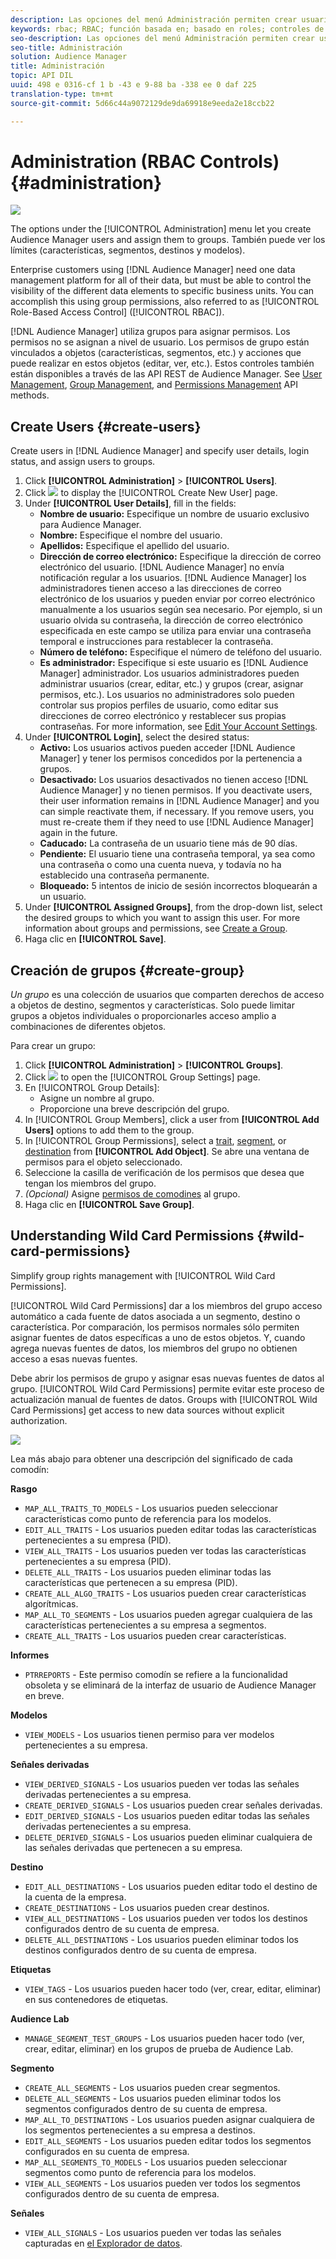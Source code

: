 ```yaml
---
description: Las opciones del menú Administración permiten crear usuarios de Audience Manager y asignarlos a grupos. También puede ver los límites (características, segmentos, destinos y modelos).
keywords: rbac; RBAC; función basada en; basado en roles; controles de acceso basados en roles
seo-description: Las opciones del menú Administración permiten crear usuarios de Audience Manager y asignarlos a grupos. También puede ver los límites (características, segmentos, destinos y modelos).
seo-title: Administración
solution: Audience Manager
title: Administración
topic: API DIL
uuid: 498 e 0316-cf 1 b -43 e 9-88 ba -338 ee 0 daf 225
translation-type: tm+mt
source-git-commit: 5d66c44a9072129de9da69918e9eeda2e18ccb22

---
```



# Administration (RBAC Controls) {#administration}

![](assets/rbac-controls.png)

The options under the [!UICONTROL Administration] menu let you create Audience Manager users and assign them to groups. También puede ver los límites (características, segmentos, destinos y modelos).

Enterprise customers using [!DNL Audience Manager] need one data management platform for all of their data, but must be able to control the visibility of the different data elements to specific business units. You can accomplish this using group permissions, also referred to as [!UICONTROL Role-Based Access Control] ([!UICONTROL RBAC]).

[!DNL Audience Manager] utiliza grupos para asignar permisos. Los permisos no se asignan a nivel de usuario. Los permisos de grupo están vinculados a objetos (características, segmentos, etc.) y acciones que puede realizar en estos objetos (editar, ver, etc.). Estos controles también están disponibles a través de las API REST de Audience Manager. See [User Management](/help/using/api/rest-api-main/aam-api-user-group-permission/aam-api-user.md), [Group Management](/help/using/api/rest-api-main/aam-api-user-group-permission/aam-api-group.md), and [Permissions Management](/help/using/api/rest-api-main/aam-api-user-group-permission/aam-api-permissions.md) API methods.

## Create Users {#create-users}

<!-- t_create_users.xml -->

Create users in [!DNL Audience Manager] and specify user details, login status, and assign users to groups.

1. Click **[!UICONTROL Administration]** &gt; **[!UICONTROL Users]**.
1. Click ![](assets/icon_add.png) to display the [!UICONTROL Create New User] page.
1. Under **[!UICONTROL User Details]**, fill in the fields:
   * **Nombre de usuario:** Especifique un nombre de usuario exclusivo para Audience Manager.
   * **Nombre:** Especifique el nombre del usuario.
   * **Apellidos:** Especifique el apellido del usuario.
   * **Dirección de correo electrónico:** Especifique la dirección de correo electrónico del usuario. [!DNL Audience Manager] no envía notificación regular a los usuarios. [!DNL Audience Manager] los administradores tienen acceso a las direcciones de correo electrónico de los usuarios y pueden enviar por correo electrónico manualmente a los usuarios según sea necesario. Por ejemplo, si un usuario olvida su contraseña, la dirección de correo electrónico especificada en este campo se utiliza para enviar una contraseña temporal e instrucciones para restablecer la contraseña.
   * **Número de teléfono:** Especifique el número de teléfono del usuario.
   * **Es administrador:** Especifique si este usuario es [!DNL Audience Manager] administrador. Los usuarios administradores pueden administrar usuarios (crear, editar, etc.) y grupos (crear, asignar permisos, etc.). Los usuarios no administradores solo pueden controlar sus propios perfiles de usuario, como editar sus direcciones de correo electrónico y restablecer sus propias contraseñas. For more information, see [Edit Your Account Settings](../../features/administration/edit-account-settings.md).
1. Under **[!UICONTROL Login]**, select the desired status:
   * **Activo:** Los usuarios activos pueden acceder [!DNL Audience Manager] y tener los permisos concedidos por la pertenencia a grupos.
   * **Desactivado:** Los usuarios desactivados no tienen acceso [!DNL Audience Manager] y no tienen permisos. If you deactivate users, their user information remains in [!DNL Audience Manager] and you can simple reactivate them, if necessary. If you remove users, you must re-create them if they need to use [!DNL Audience Manager] again in the future.
   * **Caducado:** La contraseña de un usuario tiene más de 90 días.
   * **Pendiente:** El usuario tiene una contraseña temporal, ya sea como una contraseña o como una cuenta nueva, y todavía no ha establecido una contraseña permanente.
   * **Bloqueado:** 5 intentos de inicio de sesión incorrectos bloquearán a un usuario.
1. Under **[!UICONTROL Assigned Groups]**, from the drop-down list, select the desired groups to which you want to assign this user.
For more information about groups and permissions, see [Create a Group](../../features/administration/administration-overview.md#create-group).
1. Haga clic en **[!UICONTROL Save]**.

## Creación de grupos {#create-group}

*Un grupo* es una colección de usuarios que comparten derechos de acceso a objetos de destino, segmentos y características. Solo puede limitar grupos a objetos individuales o proporcionarles acceso amplio a combinaciones de diferentes objetos.

<!-- t_create_groups.xml -->

Para crear un grupo:

1. Click **[!UICONTROL Administration]** &gt; **[!UICONTROL Groups]**.
1. Click  ![](assets/icon_add.png) to open the [!UICONTROL Group Settings] page.
1. En [!UICONTROL Group Details]:
   * Asigne un nombre al grupo.
   * Proporcione una breve descripción del grupo.
1. In [!UICONTROL Group Members], click a user from **[!UICONTROL Add Users]** options to add them to the group.
1. In [!UICONTROL Group Permissions], select a [trait](../../features/traits/trait-details-page.md), [segment](../../features/segments/segments-purpose.md), or [destination](../../features/destinations/destinations.md) from **[!UICONTROL Add Object]**.
Se abre una ventana de permisos para el objeto seleccionado.
1. Seleccione la casilla de verificación de los permisos que desea que tengan los miembros del grupo.
1. *(Opcional)* Asigne [permisos de comodines](../../features/administration/administration-overview.md#wild-card-permissions) al grupo.
1. Haga clic en **[!UICONTROL Save Group]**.

## Understanding Wild Card Permissions {#wild-card-permissions}

Simplify group rights management with [!UICONTROL Wild Card Permissions].

<!-- c_wildcard_permissions.xml -->

[!UICONTROL Wild Card Permissions] dar a los miembros del grupo acceso automático a cada fuente de datos asociada a un segmento, destino o característica. Por comparación, los permisos normales sólo permiten asignar fuentes de datos específicas a uno de estos objetos. Y, cuando agrega nuevas fuentes de datos, los miembros del grupo no obtienen acceso a esas nuevas fuentes.

Debe abrir los permisos de grupo y asignar esas nuevas fuentes de datos al grupo. [!UICONTROL Wild Card Permissions] permite evitar este proceso de actualización manual de fuentes de datos. Groups with [!UICONTROL Wild Card Permissions] get access to new data sources without explicit authorization.

![](assets/wild-card.png)

Lea más abajo para obtener una descripción del significado de cada comodín:

**Rasgo**

* `MAP_ALL_TRAITS_TO_MODELS` - Los usuarios pueden seleccionar características como punto de referencia para los modelos.
* `EDIT_ALL_TRAITS` - Los usuarios pueden editar todas las características pertenecientes a su empresa (PID).
* `VIEW_ALL_TRAITS` - Los usuarios pueden ver todas las características pertenecientes a su empresa (PID).
* `DELETE_ALL_TRAITS` - Los usuarios pueden eliminar todas las características que pertenecen a su empresa (PID).
* `CREATE_ALL_ALGO_TRAITS` - Los usuarios pueden crear características algorítmicas.
* `MAP_ALL_TO_SEGMENTS` - Los usuarios pueden agregar cualquiera de las características pertenecientes a su empresa a segmentos.
* `CREATE_ALL_TRAITS` - Los usuarios pueden crear características.

**Informes**

* `PTRREPORTS` - Este permiso comodín se refiere a la funcionalidad obsoleta y se eliminará de la interfaz de usuario de Audience Manager en breve.

**Modelos**

* `VIEW_MODELS` - Los usuarios tienen permiso para ver modelos pertenecientes a su empresa.

**Señales derivadas**

* `VIEW_DERIVED_SIGNALS` - Los usuarios pueden ver todas las señales derivadas pertenecientes a su empresa.
* `CREATE_DERIVED_SIGNALS` - Los usuarios pueden crear señales derivadas.
* `EDIT_DERIVED_SIGNALS` - Los usuarios pueden editar todas las señales derivadas pertenecientes a su empresa.
* `DELETE_DERIVED_SIGNALS` - Los usuarios pueden eliminar cualquiera de las señales derivadas que pertenecen a su empresa.

**Destino**

* `EDIT_ALL_DESTINATIONS` - Los usuarios pueden editar todo el destino de la cuenta de la empresa.
* `CREATE_DESTINATIONS` - Los usuarios pueden crear destinos.
* `VIEW_ALL_DESTINATIONS` - Los usuarios pueden ver todos los destinos configurados dentro de su cuenta de empresa.
* `DELETE_ALL_DESTINATIONS` - Los usuarios pueden eliminar todos los destinos configurados dentro de su cuenta de empresa.

**Etiquetas**

* `VIEW_TAGS` - Los usuarios pueden hacer todo (ver, crear, editar, eliminar) en sus contenedores de etiquetas.

**Audience Lab**

* `MANAGE_SEGMENT_TEST_GROUPS` - Los usuarios pueden hacer todo (ver, crear, editar, eliminar) en los grupos de prueba de Audience Lab.

**Segmento**

* `CREATE_ALL_SEGMENTS` - Los usuarios pueden crear segmentos.
* `DELETE_ALL_SEGMENTS` - Los usuarios pueden eliminar todos los segmentos configurados dentro de su cuenta de empresa.
* `MAP_ALL_TO_DESTINATIONS` - Los usuarios pueden asignar cualquiera de los segmentos pertenecientes a su empresa a destinos.
* `EDIT_ALL_SEGMENTS` - Los usuarios pueden editar todos los segmentos configurados en su cuenta de empresa.
* `MAP_ALL_SEGMENTS_TO_MODELS` - Los usuarios pueden seleccionar segmentos como punto de referencia para los modelos.
* `VIEW_ALL_SEGMENTS` - Los usuarios pueden ver todos los segmentos configurados dentro de su cuenta de empresa.

**Señales**

* `VIEW_ALL_SIGNALS` - Los usuarios pueden ver todas las señales capturadas en [el Explorador de datos](/help/using/features/data-explorer/data-explorer-overview.md).